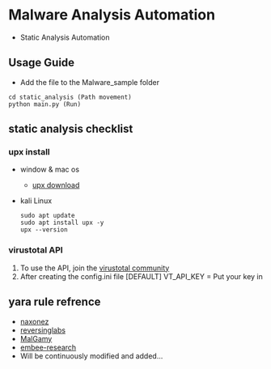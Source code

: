 # Malware Analysis Automation 
- Static Analysis Automation 
## Usage Guide
- Add the file to the Malware_sample folder
```
cd static_analysis (Path movement)
python main.py (Run)
```

## static analysis checklist
### upx install
- window & mac os
    - [upx download](https://github.com/upx/upx/releases/tag/v4.2.4)

- kali Linux  
    ```
    sudo apt update
    sudo apt install upx -y
    upx --version 
    ```

### virustotal API
1. To use the API, join the [virustotal community](https://www.virustotal.com/gui/home/upload)
2. After creating the config.ini file [DEFAULT] VT_API_KEY = Put your key in 


## yara rule refrence
- [naxonez](https://github.com/naxonez/YaraRules)
- [reversinglabs](https://github.com/reversinglabs/reversinglabs-yara-rules)
- [MalGamy](https://github.com/MalGamy/YARA_Rules)
- [embee-research](https://github.com/embee-research/Yara-detection-rules/tree/main)
- Will be continuously modified and added...
